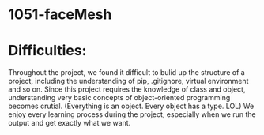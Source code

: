 # 1051-faceMesh
# Difficulties:
Throughout the project, we found it difficult to bulid up the structure of a project, including the understanding of pip, .gitignore, virtual environment and so on.
Since this project requires the knowledge of class and object, understanding very basic concepts of object-oriented programming becomes crutial. (Everything is an object. Every object has a type. LOL)
We enjoy every learning process during the project, especially when we run the output and get exactly what we want.
